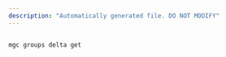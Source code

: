 ```yaml
---
description: "Automatically generated file. DO NOT MODIFY"
---
```


```bash

mgc groups delta get

```
